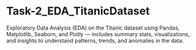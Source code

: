 # Task-2_EDA_TitanicDataset
Exploratory Data Analysis (EDA) on the Titanic dataset using Pandas, Matplotlib, Seaborn, and Plotly — includes summary stats, visualizations, and insights to understand patterns, trends, and anomalies in the data.
